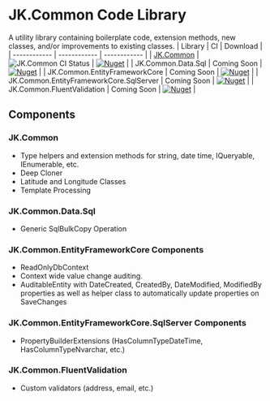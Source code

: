 # JK.Common Code Library

A utility library containing boilerplate code, extension methods, new classes, and/or improvements to existing classes.
| Library | CI | Download |
| ------------ | ------------ | ------------ |
| [JK.Common](src/JK.Common/CHANGELOG.md) | ![JK.Common CI Status](https://dev.azure.com/knight0323/Common%20Library/_apis/build/status/common/ci-common) | [![Nuget](https://img.shields.io/nuget/v/JK.Common.svg)](https://www.nuget.org/packages/JK.Common/) |
| JK.Common.Data.Sql | Coming Soon | [![Nuget](https://img.shields.io/nuget/v/JK.Common.Data.Sql.svg)](https://www.nuget.org/packages/JK.Common.Data.Sql/) |
| JK.Common.EntityFrameworkCore | Coming Soon | [![Nuget](https://img.shields.io/nuget/v/JK.Common.EntityFrameworkCore.svg)](https://www.nuget.org/packages/JK.Common.EntityFrameworkCore/)  |
| JK.Common.EntityFrameworkCore.SqlServer | Coming Soon | [![Nuget](https://img.shields.io/nuget/v/JK.Common.EntityFrameworkCore.SqlServer.svg)](https://www.nuget.org/packages/JK.Common.EntityFrameworkCore.SqlServer/)  |
| JK.Common.FluentValidation | Coming Soon | [![Nuget](https://img.shields.io/nuget/v/JK.Common.FluentValidation.svg)](https://www.nuget.org/packages/JK.Common.FluentValidation/)  |

## Components

### JK.Common

 - Type helpers and extension methods for string, date time, IQueryable, IEnumerable, etc.
 - Deep Cloner
 - Latitude and Longitude Classes
 - Template Processing

### JK.Common.Data.Sql
 - Generic SqlBulkCopy Operation

### JK.Common.EntityFrameworkCore Components

 - ReadOnlyDbContext 
 - Context wide value change auditing. 
 - AuditableEntity with DateCreated, CreatedBy, DateModified, ModifiedBy properties as well as helper class to automatically update properties on SaveChanges

### JK.Common.EntityFrameworkCore.SqlServer Components

 - PropertyBuilderExtensions (HasColumnTypeDateTime, HasColumnTypeNvarchar, etc.)

### JK.Common.FluentValidation

 - Custom validators (address, email, etc.)

